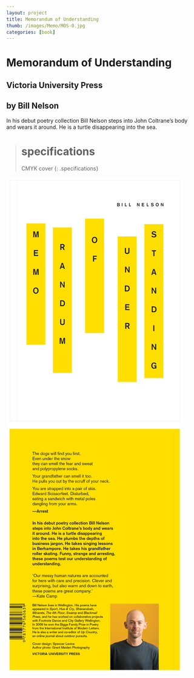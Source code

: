 ```yaml
---
layout: project
title: Memorandum of Understanding
thumb: /images/Memo/MOS-0.jpg
categories: [book]
---
```


# Memorandum of Understanding

## Victoria University Press

##  by Bill Nelson

In his debut poetry collection Bill Nelson steps into John Coltrane’s body and wears it around. He is a turtle disappearing into the sea.  

> # specifications
> CMYK cover
{: .specifications}

![](/images/Memo/MOS-1.jpg)
![](/images/Memo/MOS-2.jpg)
